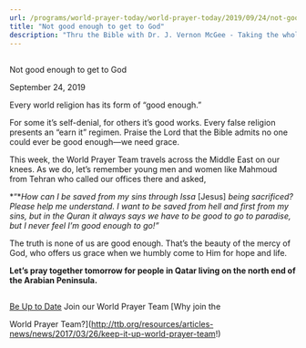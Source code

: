 ```yaml
---
url: /programs/world-prayer-today/world-prayer-today/2019/09/24/not-good-enough-to-get-to-god
title: "Not good enough to get to God"
description: "Thru the Bible with Dr. J. Vernon McGee - Taking the whole Word to the whole world"
---
```







## 
 Not good enough to get to God


September 24, 2019




Every world religion has its form of “good enough.” 


For some it’s self-denial, for others it’s good works. Every false religion presents an “earn it” regimen. Praise the Lord that the Bible admits no one could ever be good enough—we need grace. 


This week, the World Prayer Team travels across the Middle East on our knees. As we do, let’s remember young men and women like Mahmoud from Tehran who called our offices there and asked, 


*“**How can I be saved from my sins through Issa* [Jesus] *being sacrificed? Please help me understand. I want to be saved from hell and first from my sins, but in the Quran it always says we have to be good to go to paradise, but I never feel I’m good enough to go!”*


The truth is none of us are good enough. That’s the beauty of the mercy of God, who offers us grace when we humbly come to Him for hope and life. 


**Let’s pray together tomorrow for people in Qatar living on the north end of the Arabian Peninsula.** 







## 




[Be Up to Date](http://feeds.feedburner.com/WorldPrayerToday "World Prayer Today RSS Feed")
Join our World Prayer Team
[Why join the  

World Prayer Team?](http://ttb.org/resources/articles-news/news/2017/03/26/keep-it-up-world-prayer-team!)




